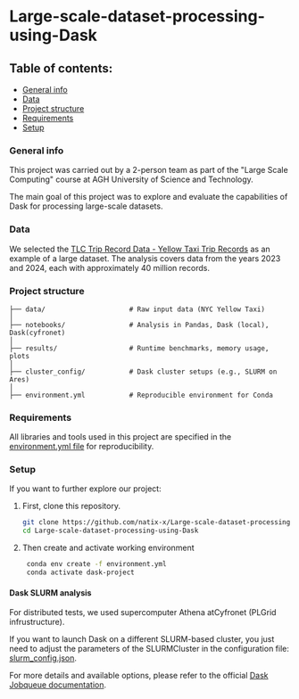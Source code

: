 # Large-scale-dataset-processing-using-Dask

## Table of contents:

- [General info](#general-info)
- [Data](#data)
- [Project structure](#project-structure)
- [Requirements](#requirements)
- [Setup](#setup)

### General info

This project was carried out by a 2-person team as part of the "Large Scale Computing" course at AGH University of Science and Technology.

The main goal of this project was to explore and evaluate the capabilities of Dask for processing large-scale datasets.

### Data

We selected the [TLC Trip Record Data - Yellow Taxi Trip Records](https://www.nyc.gov/site/tlc/about/tlc-trip-record-data.page) as an example of a large dataset. The analysis covers data from the years 2023 and 2024, each with approximately 40 million records.

### Project structure

```
├── data/                     # Raw input data (NYC Yellow Taxi)
│
├── notebooks/                # Analysis in Pandas, Dask (local), Dask(cyfronet)
│
├── results/                  # Runtime benchmarks, memory usage, plots
│
├── cluster_config/           # Dask cluster setups (e.g., SLURM on Ares)
│
├── environment.yml           # Reproducible environment for Conda

```

### Requirements

All libraries and tools used in this project are specified in the [environment.yml file](environment.yml) for reproducibility.

### Setup

If you want to further explore our project:

1. First, clone this repository.
   ```sh
   git clone https://github.com/natix-x/Large-scale-dataset-processing-using-Dask.git
   cd Large-scale-dataset-processing-using-Dask
   ```
2. Then create and activate working environment
   ```sh
    conda env create -f environment.yml
    conda activate dask-project
   ```

#### Dask SLURM analysis

For distributed tests, we used supercomputer Athena atCyfronet (PLGrid infrustructure).

If you want to launch Dask on a different SLURM-based cluster, you just need to adjust the parameters of the SLURMCluster in the configuration file: [slurm_config.json](cluster_config/slurm_config.json).

For more details and available options, please refer to the official [Dask Jobqueue documentation](https://jobqueue.dask.org/en/latest/generated/dask_jobqueue.SLURMCluster.html).
